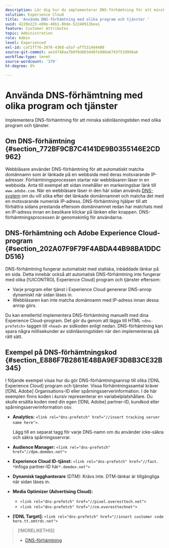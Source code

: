 ```yaml
---
description: Lär dig hur du implementerar DNS-förhämtning för att minska sidinläsningstiden med olika program och tjänster i Experience Cloud.
solution: Experience Cloud
title: 'Använda DNS-förhämtning med olika program och tjänster '
uuid: 4220e223-e00e-46b1-8bde-52248913bea1
feature: Customer Attributes
topic: Administration
role: Admin
level: Experienced
exl-id: caf2ff76-2076-436d-a5a7-aff531464480
source-git-commit: ae14748aa7b0f0d803d48fe980a6743f53d996ab
workflow-type: tm+mt
source-wordcount: '379'
ht-degree: 0%

---
```


# Använda DNS-förhämtning med olika program och tjänster

Implementera DNS-förhämtning för att minska sidinläsningstiden med olika program och tjänster.

## Om DNS-förhämtning {#section_772BF9CB7C4141DE9B0355146E2CD962}

Webbläsare använder DNS-förhämtning för att automatiskt matcha domännamn som är länkade på en webbsida med deras motsvarande IP-adresser. Förhämtningsprocessen startar när webbläsaren läser in en webbsida. Anta till exempel att sidan innehåller en markeringsbar länk till `www.adobe.com`. När en webbläsare läser in den här sidan används [DNS-system](https://www.networksolutions.com/support/what-is-a-domain-name-server-dns-and-how-does-it-work/) om du vill söka efter det länkade domännamnet och matcha det med en motsvarande numerisk IP-adress. DNS-förhämtning hjälper till att förbättra sidans prestanda eftersom domännamnet redan har matchats med en IP-adress innan en besökare klickar på länken eller knappen. DNS-förhämtningsprocessen är genomskinlig för användarna.

## DNS-förhämtning och Adobe Experience Cloud-program {#section_202A07F9F79F4ABDA44B98BA1DDCD516}

DNS-förhämtning fungerar automatiskt med statiska, inbäddade länkar på en sida. Detta innebär också att automatisk DNS-förhämtning inte fungerar med olika [!UICONTROL Experience Cloud] program och tjänster eftersom:

* Varje program eller tjänst i Experience Cloud genererar DNS-anrop dynamiskt när sidan läses in.
* Webbläsaren kan inte matcha domännamn med IP-adress innan dessa anrop görs.

Du kan emellertid implementera DNS-förhämtning manuellt med dina Experience Cloud-program. Det gör du genom att lägga till HTML `<dns-prefetch>` taggen till `<head>` av sidkoden enligt nedan. DNS-förhämtning kan spara några millisekunder av sidinläsningstiden när den implementeras på rätt sätt.

## Exempel på DNS-förhämtningskod {#section_E886F7B2861E48BA9EF3D8B3CE32B345}

I följande exempel visas hur du gör DNS-förhämtningsanrop till olika [!DNL Experience Cloud] program och tjänster. Vissa förhämtningssamtal kräver [!DNL Adobe] Organisations-ID eller spårningsserverinformation. I de här exemplen finns koden i *kursiv* representerar en variabelplatshållare. Du skulle ersätta koden med din egen [!DNL Adobe] partner-ID, kundkod eller spårningsserverinformation osv.

* **Analytics:** `<link rel="dns-prefetch" href="//insert tracking server name here">`.

   Lägg till en separat tagg för varje DNS-namn om du använder icke-säkra och säkra spårningsservrar.

* **Audience Manager:** `<link rel="dns-prefetch" href="//dpm.demdex.net">`

* **Experience Cloud ID-tjänst:** `<link rel="dns-prefetch" href="//fast. *`infoga partner-ID här`*.demdex.net">`

* **Dynamisk tagghanterare** (DTM): Krävs inte. DTM-länkar är tillgängliga när sidan läses in.

* **Media Optimizer (Advertising Cloud):**

   * `<link rel="dns-prefetch" href="//pixel.everesttech.net">`
   * `<link rel="dns-prefetch" href="//cm.everesttechnet">`


* **[!DNL Target]:** `<link rel="dns-prefetch" href="//insert customer code here.tt.omtrdc.net">`

>[!MORELIKETHIS]
>
>* [DNS-förhämtning](https://www.chromium.org/developers/design-documents/dns-prefetching)

